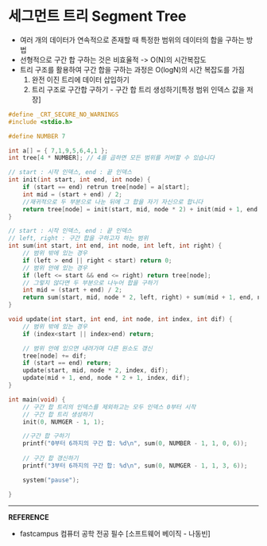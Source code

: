 # 세그먼트 트리 Segment Tree
-  여러 개의 데이터가 연속적으로 존재할 때 특정한 범위의 데이터의 합을 구하는 방법
- 선형적으로 구간 합 구하는 것은 비효율적 -> O(N)의 시간복잡도
- 트리 구조를 활용하여 구간 합을 구하는 과정은 O(logN)의 시간 복잡도를 가짐
    1. 완전 이진 트리에 데이터 삽입하기
    2. 트리 구조로 구간합 구하기 - 구간 합 트리 생성하기[특정 범위 인덱스 값을 저장]
```c
#define _CRT_SECURE_NO_WARNINGS
#include <stdio.h>

#define NUMBER 7

int a[] = { 7,1,9,5,6,4,1 };
int tree[4 * NUMBER]; // 4를 곱하면 모든 범위를 커버할 수 있습니다

// start : 시작 인덱스, end : 끝 인덱스
int init(int start, int end, int node) {
	if (start == end) retrun tree[node] = a[start];
	int mid = (start + end) / 2;
	//재귀적으로 두 부분으로 나눈 뒤에 그 합을 자기 자신으로 합니다
	return tree[node] = init(start, mid, node * 2) + init(mid + 1, end, node * 2 + 1);
}

// start : 시작 인덱스, end : 끝 인덱스
// left, right : 구간 합을 구하고자 하는 범위
int sum(int start, int end, int node, int left, int right) {
	// 범위 밖에 있는 경우
	if (left > end || right < start) return 0;
	// 범위 안에 있는 경우
	if (left <= start && end <= right) return tree[node];
	// 그렇지 않다면 두 부분으로 나누어 합을 구하기
	int mid = (start + end) / 2;
	return sum(start, mid, node * 2, left, right) + sum(mid + 1, end, node * 2 + 1, left, right);
}

void update(int start, int end, int node, int index, int dif) {
	// 범위 밖에 있는 경우
	if (index<start || index>end) return;

	// 범위 안에 있으면 내려가며 다른 원소도 갱신
	tree[node] += dif;
	if (start == end) return;
	update(start, mid, node * 2, index, dif);
	update(mid + 1, end, node * 2 + 1, index, dif);
}

int main(void) {
	// 구간 합 트리의 인덱스를 제외하고는 모두 인덱스 0부터 시작
	// 구간 합 트리 생성하기
	init(0, NUMGER - 1, 1);

	//구간 합 구하기
	printf("0부터 6까지의 구간 합: %d\n", sum(0, NUMBER - 1, 1, 0, 6));
	
	// 구간 합 갱신하기
	printf("3부터 6까지의 구간 합: %d\n", sum(0, NUMGER - 1, 1, 3, 6));

	system("pause");

}
```
---
__REFERENCE__
- fastcampus 컴퓨터 공학 전공 필수 [소프트웨어 베이직 - 나동빈]